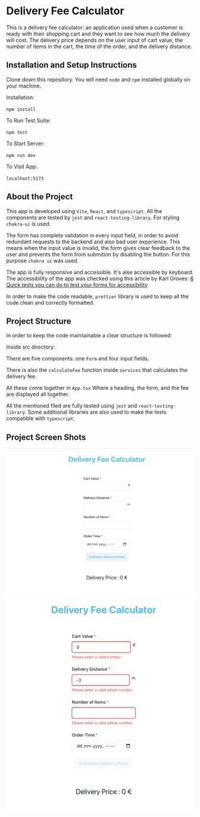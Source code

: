 

#  Delivery Fee Calculator 

This is a delivery fee calculator: an application used when a customer is ready with their shopping cart and they want to see how much the delivery will cost. The delivery price depends on the user input of cart value, the number of items in the cart, the time of the order, and the delivery distance.


## Installation and Setup Instructions


Clone down this repository. You will need `node` and `npm` installed globally on your machine.  

Installation:

`npm install`  

To Run Test Suite:  

`npm test`  

To Start Server:

`npm run dev`  

To Visit App:

`localhost:5173`  

## About the Project
  

This app is developed using `Vite`, `React`, and `typescript`. All the components are tested by `jest` and `react-testing-library`. For styling `chakra-ui` is used. 

The form has complete validation in every input field, in order to avoid redundant requests to the backend and also bad user experience.
This means when the input value is invalid, the form gives clear feedback to the user and prevents the form from submition by disabling the button. For this purpose `chakra ui` was used.
 
The app is fully responsive and accessible. 
It's alse accessible by keyboard.
The accessibility of the app was checked using this article by Karl Groves: [6 Quick tests you can do to test your forms for accessibility](https://karlgroves.com/6-quick-tests-you-can-do-to-test-your-forms-for-accessibility/)

In order to make the code readable, `prettier` library is used to keep all the code clean and correctly formatted.

## Project Structure

In order to keep the code maintainable a clear structure is followed:

Inside src directory:

There are five components: one `Form` and four input fields.

There is also the `calculateFee` function inside `services` that calculates the delivery fee.

All these come together in `App.tsx` Where a heading, the form, and the fee are displayed all together.

All the mentioned filed are fully tested using `jest` and `react-testing-library`. Some additional libraries are also used to make the tests compatible with `typescript`.

## Project Screen Shots


![screenshot1](/public/Screenshot1.png "screenshot 1")
![screenshot2](/public/Screenshot2.png "screenshot 2")




